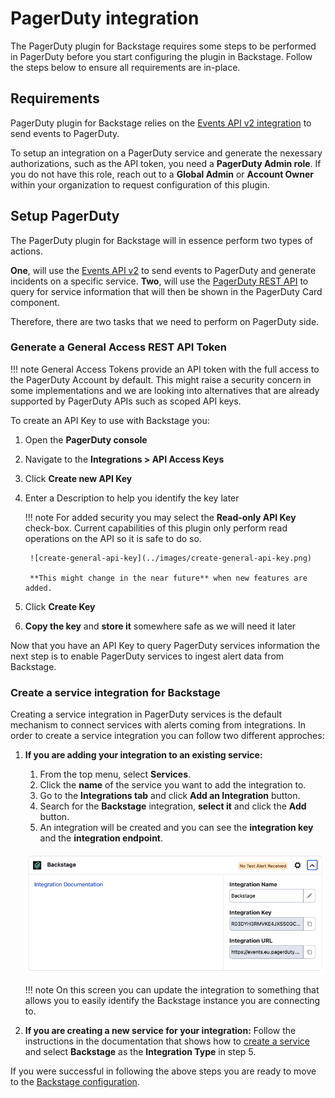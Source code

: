 # PagerDuty integration

The PagerDuty plugin for Backstage requires some steps to be performed in PagerDuty before you start configuring the plugin in Backstage. Follow the steps below to ensure all requirements are in-place.

## Requirements

PagerDuty plugin for Backstage relies on the [Events API v2 integration](https://developer.pagerduty.com/api-reference/YXBpOjI3NDgyNjU-pager-duty-v2-events-api) to send events to PagerDuty.

To setup an integration on a PagerDuty service and generate the nexessary authorizations, such as the API token, you need a **PagerDuty Admin role**. If you do not have this role, reach out to a **Global Admin** or **Account Owner** within your organization to request configuration of this plugin.

## Setup PagerDuty

The PagerDuty plugin for Backstage will in essence perform two types of actions.

**One**, will use the [Events API v2](https://developer.pagerduty.com/api-reference/YXBpOjI3NDgyNjU-pager-duty-v2-events-api) to send events to PagerDuty and generate incidents on a specific service. **Two**, will use the [PagerDuty REST API](https://developer.pagerduty.com/api-reference/) to query for service information that will then be shown in the PagerDuty Card component.

Therefore, there are two tasks that we need to perform on PagerDuty side.

### **Generate a General Access REST API Token**

!!! note
    General Access Tokens provide an API token with the full access to the PagerDuty Account by default. This might raise a security concern in some implementations and we are looking into alternatives that are already supported by PagerDuty APIs such as scoped API keys.

To create an API Key to use with Backstage you:

1. Open the **PagerDuty console**
2. Navigate to the **Integrations > API Access Keys**
3. Click **Create new API Key**
4. Enter a Description to help you identify the key later

    !!! note
        For added security you may select the **Read-only API Key** check-box. Current capabilities of this plugin only perform read operations on the API so it is safe to do so.

        ![create-general-api-key](../images/create-general-api-key.png)

        **This might change in the near future** when new features are added.

5. Click **Create Key**
6. **Copy the key** and **store it** somewhere safe as we will need it later

Now that you have an API Key to query PagerDuty services information the next step is to enable PagerDuty services to ingest alert data from Backstage.

### **Create a service integration for Backstage**

Creating a service integration in PagerDuty services is the default mechanism to connect services with alerts coming from integrations. In order to create a service integration you can follow two different approches:

1. **If you are adding your integration to an existing service:**
     1. From the top menu, select **Services**.
     2. Click the **name** of the service you want to add the integration to.
     3. Go to the **Integrations tab** and click **Add an Integration** button.
     4. Search for the **Backstage** integration, **select it** and click the **Add** button.
     5. An integration will be created and you can see the **integration key** and the **integration endpoint**.

     ![backstage-service-integration](../images/create-backstage-service-integration.png)

    !!! note
        On this screen you can update the integration to something that allows you to easily identify the Backstage instance you are connecting to.

2. **If you are creating a new service for your integration:** Follow the instructions in the documentation that shows how to [create a service](https://support.pagerduty.com/docs/services-and-integrations#create-a-service) and select **Backstage** as the **Integration Type** in step 5.

If you were successful in following the above steps you are ready to move to the [Backstage configuration](/getting-started/backstage).
